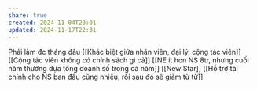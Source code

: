 ```yaml
---
share: true
created: 2024-11-04T20:01
updated: 2024-11-17T22:31
---
```

Phải làm đc tháng đầu 
[[Khác biệt giữa nhân viên, đại lý, cộng tác viên]]
[[Cộng tác viên không có chính sách gì cả]]
[[NE ít hơn NS 8tr, nhưng cuối năm thưởng dựa tổng doanh số trong cả năm]]
[[New Star]]
[[Hỗ trợ tài chính cho NS ban đầu cũng nhiều, rồi sau đó sẽ giảm từ từ]]